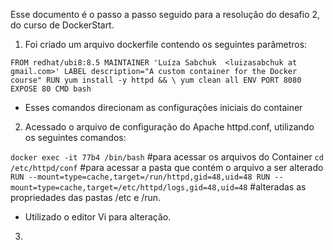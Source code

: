 Esse documento é o passo a passo seguido para a resolução do desafio 2, do curso de DockerStart.

1) Foi criado um arquivo dockerfile contendo os seguintes parâmetros:

`FROM redhat/ubi8:8.5
MAINTAINER 'Luíza Sabchuk  <luizasabchuk at gmail.com>'
LABEL description="A custom container for the Docker course"
RUN yum install -y httpd && \
    yum clean all
ENV PORT 8080
EXPOSE 80
CMD bash`

- Esses comandos direcionam as configurações iniciais do container
 2) Acessado o arquivo de configuração do Apache httpd.conf, utilizando os seguintes comandos:

 `docker exec -it 77b4 /bin/bash` #para acessar os arquivos do Container
 `cd /etc/httpd/conf` #para acessar a pasta que contém o arquivo a ser alterado
 `RUN --mount=type=cache,target=/run/httpd,gid=48,uid=48
  RUN --mount=type=cache,target=/etc/httpd/logs,gid=48,uid=48` #alteradas as propriedades das pastas /etc e /run.
 - Utilizado o editor Vi para alteração.

 3)
